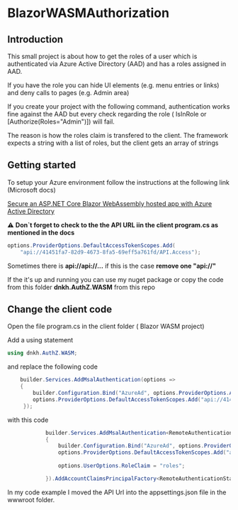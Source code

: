 # BlazorWASMAuthorization

## Introduction

This small project is about how to get the roles of a user which is authenticated via Azure Active Directory (AAD) and has a roles assigned in AAD.

If you have the role you can hide UI elements (e.g. menu entries or links) and deny calls to pages (e.g. Admin area)

If you create your project with the following command, authentication works fine against the AAD but every check regarding the role ( IsInRole or [Authorize(Roles="Admin")]) will fail.

The reason is how the roles claim is transfered to the client.
The framework expects a string with a list of roles, but the client gets an array of strings

## Getting started

To setup your Azure environment follow the instructions at the following link (Microsoft docs)

[Secure an ASP.NET Core Blazor WebAssembly hosted app with Azure Active Directory](https://docs.microsoft.com/en-us/aspnet/core/blazor/security/webassembly/hosted-with-azure-active-directory?view=aspnetcore-5.0)

:warning: **Don`t forget to check to the the API URL iin the client program.cs as mentioned in the docs** 

```csharp
options.ProviderOptions.DefaultAccessTokenScopes.Add(
    "api://41451fa7-82d9-4673-8fa5-69eff5a761fd/API.Access");
```
Sometimes there is **api://api://...** if this is the case **remove one "api://"**



If the it's up and running you can use my nuget package or copy the code from this folder **dnkh.AuthZ.WASM** from this repo

## Change the client code

Open the file program.cs in the client folder ( Blazor WASM project)

Add a using statement 

```csharp
using dnkh.AuthZ.WASM;
```

and replace the following code 

```csharp
    builder.Services.AddMsalAuthentication(options =>
    {
        builder.Configuration.Bind("AzureAd", options.ProviderOptions.Authentication);
        options.ProviderOptions.DefaultAccessTokenScopes.Add("api://41451fa7-82d9-4673-8fa5-69eff5a761fd/API.Access");
     });

```

with this code

```csharp
            builder.Services.AddMsalAuthentication<RemoteAuthenticationState, AuthZUserAccount>(options =>
            {
                builder.Configuration.Bind("AzureAd", options.ProviderOptions.Authentication);
                options.ProviderOptions.DefaultAccessTokenScopes.Add("api://41451fa7-82d9-4673-8fa5-69eff5a761fd/API.Access");
                
                options.UserOptions.RoleClaim = "roles";

            }).AddAccountClaimsPrincipalFactory<RemoteAuthenticationState, AuthZUserAccount, AuthZUserAccountFactory>();

```

In my code example I moved the API Url into the appsettings.json file in the wwwroot folder.